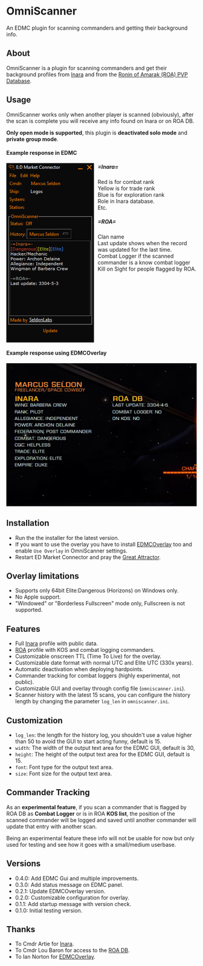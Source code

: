 # OmniScanner
An EDMC plugin for scanning commanders and getting their background info.

## About
OmniScanner is a plugin for scanning commanders and get their background profiles from [Inara][0] and from the [Ronin of Amarak (ROA) PVP Database][1].

## Usage
OmniScanner works only when another player is scanned (obviously), after the scan is complete you will receive any info found on Inara or on ROA DB.

**Only open mode is supported**, this plugin is **deactivated solo mode** and **private group mode**.

#### Example response in EDMC

<img style="float: left; padding-right: 10px" src="example_edmc.jpg"/>

##### =Inara=
Red is for combat rank\
Yellow is for trade rank\
Blue is for exploration rank\
Role in Inara database.\
Etc.

##### =ROA=
Clan name\
Last update shows when the record was updated for the last time.\
Combat Logger if the scanned commander is a know combat logger\
Kill on Sight for people flagged by ROA.

<div style="clear:both"></div>

#### Example response using EDMCOverlay

![example_overlay](example_overlay.png)

## Installation
- Run the the installer for the latest version.
- If you want to use the overlay you have to install [EDMCOverlay][3] too and enable `Use Overlay` in OmniScanner settings.
- Restart ED Market Connector and pray the [Great Attractor][2].

## Overlay limitations
- Supports only 64bit Elite:Dangerous (Horizons) on Windows only.
- No Apple support.
- "Windowed" or "Borderless Fullscreen" mode only, Fullscreen is not supported.

## Features
- Full [Inara][0] profile with public data.
- [ROA][1] profile with KOS and combat logging commanders.
- Customizable onscreen TTL (Time To Live) for the overlay.
- Customizable date format with normal UTC and Elite UTC (330x years).
- Automatic deactivation when deploying hardpoints.
- Commander tracking for combat loggers (highly experimental, not public).
- Customizable GUI and overlay through config file  (`omniscanner.ini`).
- Scanner history with the latest 15 scans, you can configure the history length by changing the parameter `log_len` in `omniscanner.ini`.

## Customization
- `log_len`: the length for the history log, you shouldn't use a value higher than 50 to avoid the GUI to start acting funny, default is 15.
- `width`: The width of the output text area for the EDMC GUI, default is 30,
- `height`: The height of the output text area for the EDMC GUI, default is 15.
- `font`: Font type for the output text area.
- `size`: Font size for the output text area.

## Commander Tracking
As an **experimental feature**, if you scan a commander that is flagged by ROA DB as **Combat Logger** or is in ROA **KOS list**, the position of the scanned commander will be logged and saved until another commander will update that entry with another scan.

Being an experimental feature these info will not be usable for now but only used for testing and see how it goes with a small/medium userbase.

## Versions
- 0.4.0: Add EDMC Gui and multiple improvements.
- 0.3.0: Add status message on EDMC panel.
- 0.2.1: Update EDMCOverlay version.
- 0.2.0: Customizable configuration for overlay.
- 0.1.1: Add startup message with version check.
- 0.1.0: Initial testing version.

## Thanks
- To Cmdr Artie for [Inara][0].
- To Cmdr Lou Baron for access to the [ROA DB][1].
- To Ian Norton for [EDMCOverlay][3].

[0]:https://inara.cz
[1]:http://roaweb20161109100616.azurewebsites.net/
[2]:https://en.wikipedia.org/wiki/Great_Attractor
[3]:https://github.com/inorton/EDMCOverlay